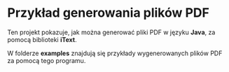 # Przykład generowania plików PDF

Ten projekt pokazuje, jak można generować pliki PDF w języku **Java**, za pomocą biblioteki **iText**.

W folderze **examples** znajdują się przykłady wygenerowanych plików PDF za pomocą tego programu.
